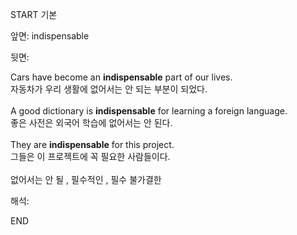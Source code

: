 START
기본

앞면:
indispensable


뒷면:
<div><div>Cars have become an <strong>indispensable</strong> part of our lives. </div><div><div>자동차가 우리 생활에 없어서는 안 되는 부분이 되었다.</div></div></div><div><br></div><div><div>A good dictionary is <strong>indispensable</strong> for learning a foreign language. </div><div><div>좋은 사전은 외국어 학습에 없어서는 안 된다.</div></div></div><div><br></div><div><div>They are <strong>indispensable</strong> for this project. </div><div><div>그들은 이 프로젝트에 꼭 필요한 사람들이다.</div></div></div><div><br></div><div>없어서는 안 될 , 필수적인 , 필수 불가결한<br></div>


해석:

END